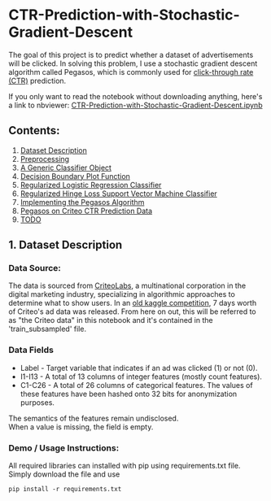 # CTR-Prediction-with-Stochastic-Gradient-Descent
The goal of this project is to predict whether a dataset of advertisements will be clicked. In solving this problem, I use a stochastic gradient descent algorithm called Pegasos, which is commonly used for [click-through rate (CTR)](https://en.wikipedia.org/wiki/Click-through_rate#:~:text=Click%2Dthrough%20rate%20(CTR)) prediction.


If you only want to read the notebook without downloading anything, here's a link to nbviewer: [CTR-Prediction-with-Stochastic-Gradient-Descent.ipynb](https://nbviewer.jupyter.org/github/Unique-Divine/CTR-Prediction-with-Stochastic-Gradient-Descent/blob/master/CTR%20Prediction%20with%20Stochastic%20Gradient%20Descent.ipynb)

## Contents: ##
1. [Dataset Description](#s1)
2. [Preprocessing](#s2)  
3. [A Generic Classifier Object](#s3)
4. [Decision Boundary Plot Function](#s4)
5. [Regularized Logistic Regression Classifier](#s5)
6. [Regularized Hinge Loss Support Vector Machine Classifier](#s6)
7. [Implementing the Pegasos Algorithm](#s7)
8. [Pegasos on Criteo CTR Prediction Data](#s8)
9. [TODO](#s9)

<a id='s1'></a>
## 1. Dataset Description
### Data Source:
The data is sourced from [CriteoLabs](https://labs.criteo.com/), a multinational corporation in the digital marketing industry, specializing in algorithmic approaches to determine what to show users. In an [old kaggle competition](https://www.kaggle.com/c/criteo-display-ad-challenge), 7 days worth of Criteo's ad data was released. From here on out, this will be referred to as "the Criteo data" in this notebook and it's contained in the  'train_subsampled' file. 

### Data Fields

- Label - Target variable that indicates if an ad was clicked (1) or not (0).
- I1-I13 - A total of 13 columns of integer features (mostly count features).
- C1-C26 - A total of 26 columns of categorical features. The values of these features have been hashed onto 32 bits for anonymization purposes.  

The semantics of the features remain undisclosed.  
  When a value is missing, the field is empty.


### Demo / Usage Instructions:
All required libraries can installed with pip using requirements.txt file. Simply download the file and use
```
pip install -r requirements.txt
```
